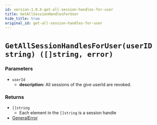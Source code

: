 ```yaml
---
id: version-1.0.X-get-all-session-handles-for-user
title: GetAllSessionHandlesForUser
hide_title: true
original_id: get-all-session-handles-for-user
---
```


# `GetAllSessionHandlesForUser(userID string) ([]string, error)`
### Parameters
- `userId`
    - **description:** All sessions of the give userId are revoked.

### Returns
- `[]string`
    - Each element in the `[]string` is a session handle
- [GeneralError](./error-handling/general-error)